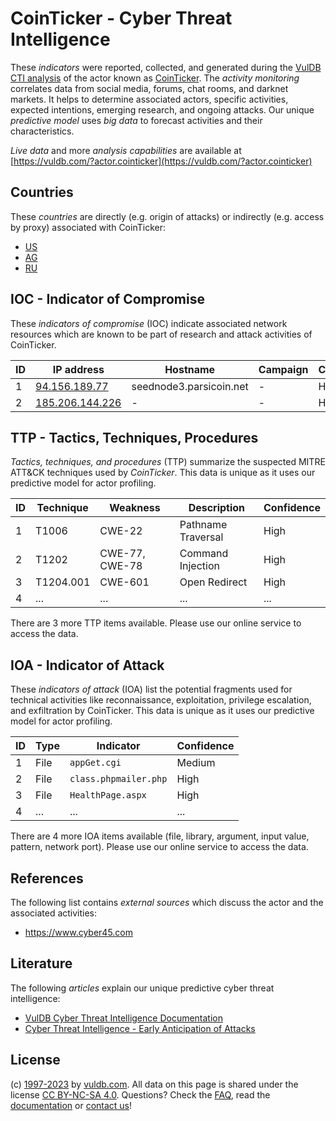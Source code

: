 # CoinTicker - Cyber Threat Intelligence

These _indicators_ were reported, collected, and generated during the [VulDB CTI analysis](https://vuldb.com/?kb.cti) of the actor known as [CoinTicker](https://vuldb.com/?actor.cointicker). The _activity monitoring_ correlates data from social media, forums, chat rooms, and darknet markets. It helps to determine associated actors, specific activities, expected intentions, emerging research, and ongoing attacks. Our unique _predictive model_ uses _big data_ to forecast activities and their characteristics.

_Live data_ and more _analysis capabilities_ are available at [https://vuldb.com/?actor.cointicker](https://vuldb.com/?actor.cointicker)

## Countries

These _countries_ are directly (e.g. origin of attacks) or indirectly (e.g. access by proxy) associated with CoinTicker:

* [US](https://vuldb.com/?country.us)
* [AG](https://vuldb.com/?country.ag)
* [RU](https://vuldb.com/?country.ru)

## IOC - Indicator of Compromise

These _indicators of compromise_ (IOC) indicate associated network resources which are known to be part of research and attack activities of CoinTicker.

ID | IP address | Hostname | Campaign | Confidence
-- | ---------- | -------- | -------- | ----------
1 | [94.156.189.77](https://vuldb.com/?ip.94.156.189.77) | seednode3.parsicoin.net | - | High
2 | [185.206.144.226](https://vuldb.com/?ip.185.206.144.226) | - | - | High

## TTP - Tactics, Techniques, Procedures

_Tactics, techniques, and procedures_ (TTP) summarize the suspected MITRE ATT&CK techniques used by _CoinTicker_. This data is unique as it uses our predictive model for actor profiling.

ID | Technique | Weakness | Description | Confidence
-- | --------- | -------- | ----------- | ----------
1 | T1006 | CWE-22 | Pathname Traversal | High
2 | T1202 | CWE-77, CWE-78 | Command Injection | High
3 | T1204.001 | CWE-601 | Open Redirect | High
4 | ... | ... | ... | ...

There are 3 more TTP items available. Please use our online service to access the data.

## IOA - Indicator of Attack

These _indicators of attack_ (IOA) list the potential fragments used for technical activities like reconnaissance, exploitation, privilege escalation, and exfiltration by CoinTicker. This data is unique as it uses our predictive model for actor profiling.

ID | Type | Indicator | Confidence
-- | ---- | --------- | ----------
1 | File | `appGet.cgi` | Medium
2 | File | `class.phpmailer.php` | High
3 | File | `HealthPage.aspx` | High
4 | ... | ... | ...

There are 4 more IOA items available (file, library, argument, input value, pattern, network port). Please use our online service to access the data.

## References

The following list contains _external sources_ which discuss the actor and the associated activities:

* https://www.cyber45.com

## Literature

The following _articles_ explain our unique predictive cyber threat intelligence:

* [VulDB Cyber Threat Intelligence Documentation](https://vuldb.com/?kb.cti)
* [Cyber Threat Intelligence - Early Anticipation of Attacks](https://www.scip.ch/en/?labs.20201022)

## License

(c) [1997-2023](https://vuldb.com/?kb.changelog) by [vuldb.com](https://vuldb.com/?kb.about). All data on this page is shared under the license [CC BY-NC-SA 4.0](https://creativecommons.org/licenses/by-nc-sa/4.0/). Questions? Check the [FAQ](https://vuldb.com/?kb.faq), read the [documentation](https://vuldb.com/?kb) or [contact us](https://vuldb.com/?contact)!
